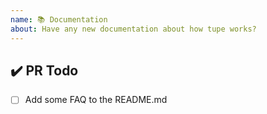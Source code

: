 ```yaml
---
name: 📚 Documentation
about: Have any new documentation about how tupe works?
---
```


## ✔️ PR Todo

- [ ] Add some FAQ to the README.md
